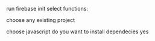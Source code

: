 run firebase init
select functions:

choose any existing project

choose javascript
do you want to install dependecies yes
